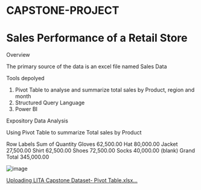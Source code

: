 # CAPSTONE-PROJECT

# Sales Performance of a Retail Store

Overview

The primary source of the data is an excel file named Sales Data

Tools depolyed

1. Pivot Table to analyse and summarize total sales by Product, region and month
2. Structured Query Language
3. Power BI

Expository Data Analysis

Using Pivot Table to summarize Total sales by Product

Row Labels	 Sum of Quantity 
Gloves	 62,500.00 
Hat	 80,000.00 
Jacket	 27,500.00 
Shirt	 62,500.00 
Shoes	 72,500.00 
Socks	 40,000.00 
(blank)	
Grand Total	 345,000.00 

![image](https://github.com/user-attachments/assets/4b28b818-4345-4878-a1e0-6834087bf32e)



[Uploading LITA Capstone Dataset- Pivot Table.xlsx…]()
